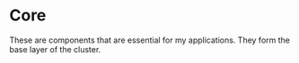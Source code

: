 # Core

These are components that are essential for my applications. They form the base layer of the cluster.
